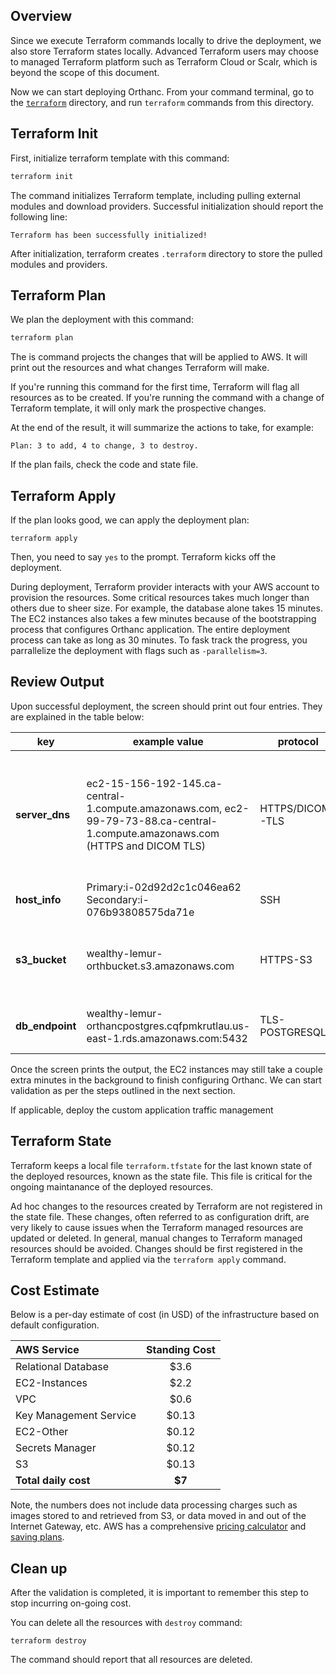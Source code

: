 
## Overview
Since we execute Terraform commands locally to drive the deployment, we also store Terraform states locally. Advanced Terraform users may choose to managed Terraform platform such as Terraform Cloud or Scalr, which is beyond the scope of this document. 

Now we can start deploying Orthanc. From your command terminal, go to the [`terraform`](https://github.com/digihunch/orthweb/tree/main/terraform) directory, and run `terraform` commands from this directory.

## Terraform Init
First, initialize terraform template with this command:
```sh
terraform init
```
The command initializes Terraform template, including pulling external modules and download providers. Successful initialization should report the following line: 

```
Terraform has been successfully initialized!
```

After initialization, terraform creates `.terraform` directory to store the pulled modules and providers.

## Terraform Plan
We plan the deployment with this command:

```sh
terraform plan
```

The is command projects the changes that will be applied to AWS. It will print out the resources and what changes Terraform will make.

If you're running this command for the first time, Terraform will flag all resources as to be created. If you're running the command with a change of Terraform template, it will only mark the prospective changes. 

At the end of the result, it will summarize the actions to take, for example:
```
Plan: 3 to add, 4 to change, 3 to destroy.
```
If the plan fails, check the code and state file.

## Terraform Apply

If the plan looks good, we can apply the deployment plan:
```
terraform apply
```
Then, you need to say `yes` to the prompt. Terraform kicks off the deployment.  

During deployment, Terraform provider interacts with your AWS account to provision the resources. Some critical resources takes much longer than others due to sheer size. For example, the database alone takes 15 minutes. The EC2 instances also takes a few minutes because of the bootstrapping process that configures Orthanc application. The entire deployment process can take as long as 30 minutes. To fask track the progress, you parrallelize the deployment with flags such as `-parallelism=3`. 

## Review Output

Upon successful deployment, the screen should print out four entries. They are explained in the table below:

|key|example value|protocol|purpose|
|--|--|--|--|
|**server_dns**|ec2-15-156-192-145.ca-central-1.compute.amazonaws.com, ec2-99-79-73-88.ca-central-1.compute.amazonaws.com (HTTPS and DICOM TLS)|HTTPS/DICOM-TLS|Business traffic: HTTPS on port 443 and DICOM-TLS on port 11112. Reachable from the Internet.|
|**host_info**|Primary:i-02d92d2c1c046ea62    Secondary:i-076b93808575da71e|SSH|For management traffic. |
|**s3_bucket**|wealthy-lemur-orthbucket.s3.amazonaws.com|HTTPS-S3| For orthanc to store and fetch images. Access is restricted.|
|**db_endpoint**|wealthy-lemur-orthancpostgres.cqfpmkrutlau.us-east-1.rds.amazonaws.com:5432|TLS-POSTGRESQL| For orthanc to index data. Access is restricted.|

Once the screen prints the output, the EC2 instances may still take a couple extra minutes in the background to finish  configuring Orthanc. We can start validation as per the steps outlined in the next section. 

If applicable, deploy the custom application traffic management

## Terraform State
Terraform keeps a local file `terraform.tfstate` for the last known state of the deployed resources, known as the state file. This file is critical for the ongoing maintanance of the deployed resources.

Ad hoc changes to the resources created by Terraform are not registered in the state file. These changes, often referred to as configuration drift, are very likely to cause issues when the Terraform managed resources are updated or deleted. In general, manual changes to Terraform managed resources should be avoided. Changes should be first registered in the Terraform template and applied via the `terraform apply` command.

## Cost Estimate

Below is a per-day estimate of cost (in USD) of the infrastructure based on default configuration. 

| AWS Service   | Standing Cost |
| :---------------- | :------: |
| Relational Database |  $3.6   |
| EC2-Instances |  $2.2   |
| VPC |  $0.6   |
| Key Management Service |  $0.13   |
| EC2-Other |  $0.12   |
| Secrets Manager |  $0.12   |
| S3 |  $0.13   |
| <b>Total daily cost</b> |  <b>$7</b>   |

Note, the numbers does not include data processing charges such as images stored to and retrieved from S3, or data moved in and out of the Internet Gateway, etc. AWS has a comprehensive [pricing calculator](https://calculator.aws/#/) and [saving plans](https://aws.amazon.com/savingsplans/).

## Clean up
After the validation is completed, it is important to remember this step to stop incurring on-going cost.

You can delete all the resources with `destroy` command:
```
terraform destroy
```
The command should report that all resources are deleted.
